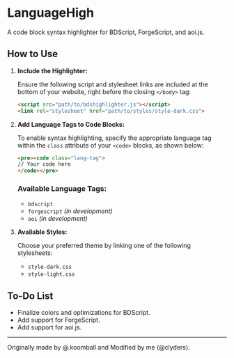 # LanguageHigh

A code block syntax highlighter for BDScript, ForgeScript, and aoi.js.

## How to Use

1. **Include the Highlighter:**

   Ensure the following script and stylesheet links are included at the bottom of your website, right before the closing `</body>` tag:

   ```html
   <script src="path/to/bdshighlighter.js"></script>
   <link rel="stylesheet" href="path/to/styles/style-dark.css">
   ```

2. **Add Language Tags to Code Blocks:**

   To enable syntax highlighting, specify the appropriate language tag within the `class` attribute of your `<code>` blocks, as shown below:

   ```html
   <pre><code class="lang-tag">
   // Your code here
   </code></pre>
   ```

   ### Available Language Tags:

   - `bdscript`
   - `forgescript` *(in development)*
   - `aoi` *(in development)*

3. **Available Styles:**

   Choose your preferred theme by linking one of the following stylesheets:

   - `style-dark.css`
   - `style-light.css`

## To-Do List

- Finalize colors and optimizations for BDScript.
- Add support for ForgeScript.
- Add support for aoi.js.

---

Originally made by @.koomball and Modified by me (@clyders).
